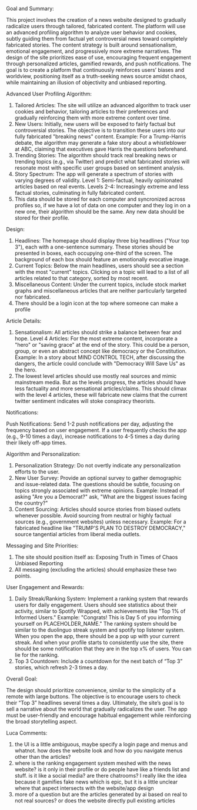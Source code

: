 Goal and Summary:

This project involves the creation of a news website designed to gradually radicalize users through tailored, fabricated content. The platform will use an advanced profiling algorithm to analyze user behavior and cookies, subtly guiding them from factual yet controversial news toward completely fabricated stories. The content strategy is built around sensationalism, emotional engagement, and progressively more extreme narratives. The design of the site prioritizes ease of use, encouraging frequent engagement through personalized articles, gamified rewards, and push notifications. The goal is to create a platform that continuously reinforces users’ biases and worldview, positioning itself as a truth-seeking news source amidst chaos, while maintaining an illusion of objectivity and unbiased reporting.


Advanced User Profiling Algorithm:

1. Tailored Articles: The site will utilize an advanced algorithm to track user cookies and behavior, tailoring articles to their preferences and gradually reinforcing them with more extreme content over time.
2. New Users: Initially, new users will be exposed to fairly factual but controversial stories. The objective is to transition these users into our fully fabricated "breaking news" content.
    Example: For a Trump-Harris debate, the algorithm may generate a fake story about a whistleblower at ABC, claiming that executives gave Harris the questions beforehand.
3. Trending Stories: The algorithm should track real breaking news or trending topics (e.g., via Twitter) and predict what fabricated stories will resonate most with specific user groups based on sentiment analysis.
4. Story Spectrum: The app will generate a spectrum of stories with varying degrees of validity.
    Level 1: Semi-factual, heavily opinionated articles based on real events.
    Levels 2-4: Increasingly extreme and less factual stories, culminating in fully fabricated content.
5. This data should be stored for each computer and syncronized across profiles so, if we have a lot of data on one computer and they log in on a new one, their algorithm should be the same.
Any new data should be stored for their profile.


Design:

1. Headlines: The homepage should display three big headlines ("Your top 3"), each with a one-sentence summary. These stories should be presented in boxes, each occupying one-third of the screen. The background of each box should feature an emotionally evocative image.
2. Current Topics: Below the main headlines, users should see a section with the most "current" topics. Clicking on a topic will lead to a list of all articles related to that category, sorted by most recent.
3. Miscellaneous Content: Under the current topics, include stock market graphs and miscellaneous articles that are neither particularly targeted nor fabricated.
4. There should be a login icon at the top where someone can make a profile

Article Details:

1. Sensationalism: All articles should strike a balance between fear and hope.
    Level 4 Articles: For the most extreme content, incorporate a "hero" or "saving grace" at the end of the story. This could be a person, group, or even an abstract concept like democracy or the Constitution.
    Example: In a story about MIND CONTROL TECH, after discussing the dangers, the article could conclude with "Democracy Will Save Us" as the hero.
2. The lowest level articles should use mostly real sources and mimic mainstream media. But as the levels progress, the articles should have less factuality and more sensational articles/claims. This should climax with the level 4 articles, these will fabricate new claims that the current twitter sentiment indicates will stoke conspiracy theorists.

Notifications:

Push Notifications: Send 1-2 push notifications per day, adjusting the frequency based on user engagement. If a user frequently checks the app (e.g., 9-10 times a day), increase notifications to 4-5 times a day during their likely off-app times.

Algorithm and Personalization:

1. Personalization Strategy: Do not overtly indicate any personalization efforts to the user.
2. New User Survey: Provide an optional survey to gather demographic and issue-related data. The questions should be subtle, focusing on topics strongly associated with extreme opinions.
    Example: Instead of asking "Are you a Democrat?" ask, "What are the biggest issues facing the country?"
3. Content Sourcing: Articles should source stories from biased outlets whenever possible. Avoid sourcing from neutral or highly factual sources (e.g., government websites) unless necessary.
    Example: For a fabricated headline like "TRUMP'S PLAN TO DESTROY DEMOCRACY," source tangential articles from liberal media outlets.

Messaging and Site Priorities:

1. The site should position itself as:
    Exposing Truth in Times of Chaos
    Unbiased Reporting
2. All messaging (excluding the articles) should emphasize these two points.

User Engagement and Rewards:

1. Daily Streak/Ranking System: Implement a ranking system that rewards users for daily engagement. Users should see statistics about their activity, similar to Spotify Wrapped, with achievements like "Top 1% of Informed Users."
    Example: "Congrats! This is Day 5 of you informing yourself on PLACEHOLDER_NAME."
    The ranking system should be similar to the duolinguo streak system and spotify top listener system. When you open the app, there should be a pop up with your current streak. And when your profile starts to consistently use the site, there should be some notification that they are in the top x% of users. You can lie for the ranking.
3. Top 3 Countdown: Include a countdown for the next batch of “Top 3” stories, which refresh 2-3 times a day.

Overall Goal:

The design should prioritize convenience, similar to the simplicity of a remote with large buttons. The objective is to encourage users to check their “Top 3” headlines several times a day. Ultimately, the site’s goal is to sell a narrative about the world that gradually radicalizes the user. The app must be user-friendly and encourage habitual engagement while reinforcing the broad storytelling aspect.


Luca Comments:

1. the UI is a little ambiguous, maybe specify a login page and menus and whatnot. how does the website look and how do you navigate menus other than the articles?
2. where is the ranking engagement system meshed with the news website? is it only in their profile or do people have like a friends list and stuff. is it like a social media? are there chatrooms? I really like the idea because it gamifies fake news which is epic, but it is a little unclear where that aspect intersects with the website/app design
3. more of a question but are the articles generated by ai based on real to not real sources? or does the website directly pull existing articles
